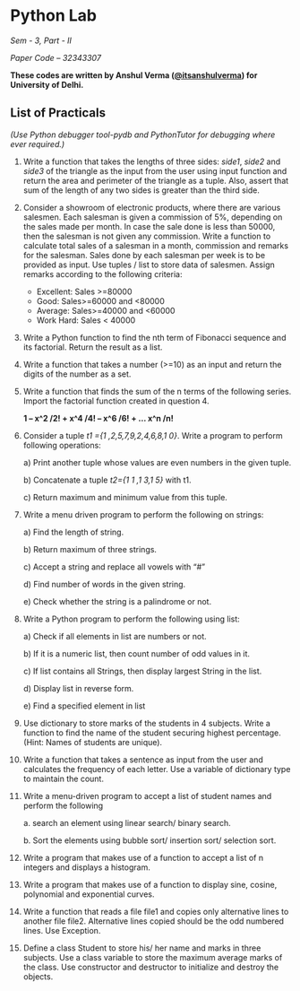 
# Python Lab

*Sem - 3, Part - II*

*Paper Code – 32343307*

**These codes are written by Anshul Verma ([@itsanshulverma](https://github.com/itsanshulverma)) for University of Delhi.**

## List of Practicals

*(Use Python debugger tool-pydb and PythonTutor for debugging where ever required.)*

1. Write a function that takes the lengths of three sides: *side1*, *side2* and *side3* of the triangle as the input from the user using  input function and return the area and perimeter of the triangle as a tuple. Also, assert that sum of the length of any two sides is greater than the third side.

2. Consider a showroom of electronic products, where there are various salesmen. Each salesman is given a commission of 5%, depending on the sales made per month. In case the sale done is less than 50000, then the salesman is not given any commission. Write a function to calculate total sales of a salesman in a month, commission and remarks for the salesman. Sales done by each salesman per week is to be provided as input. Use tuples / list to store data of
salesmen.
Assign remarks according to the following criteria:

    - Excellent: Sales >=80000
    - Good: Sales>=60000 and <80000
    - Average: Sales>=40000 and <60000
    - Work Hard: Sales < 40000

3. Write a Python function to find the nth term of Fibonacci sequence and its
factorial. Return the result as a list.

4. Write a function that takes a number (>=10) as an input and return the digits of the number as a set.

5. Write a function that finds the sum of the n terms of the following series.
Import the factorial function created in question 4.
    
    **1 – x^2 /2! + x^4 /4! – x^6 /6! + … x^n /n!**

6. Consider a tuple *t1 ={1 ,2,5,7,9,2,4,6,8,1 0}*. Write a program to perform following operations:

    a) Print another tuple whose values are even numbers in the 
given tuple.

    b) Concatenate a tuple *t2={1 1 ,1 3,1 5}* with t1.

    c) Return maximum and minimum value from this tuple.

7. Write a menu driven program to perform the following on strings:

    a) Find the length of string.

    b) Return maximum of three strings.

    c) Accept a string and replace all vowels with “#”

    d) Find number of words in the given string.

    e) Check whether the string is a palindrome or not.

8. Write a Python program to perform the following using list:

    a) Check if all elements in list are numbers or not.

    b) If it is a numeric list, then count number of odd values in it.

    c) If list contains all Strings, then display largest String in the list.

    d) Display list in reverse form.

    e) Find a specified element in list

9. Use dictionary to store marks of the students in 4 subjects. Write a function to find the name of the student securing highest percentage. (Hint: Names of students are unique).

10. Write a function that takes a sentence as input from the user and calculates the frequency of each letter. Use a variable of dictionary type to maintain the count.

11. Write a menu-driven program to accept a list of student names and perform the following

    a. search an element using linear search/ binary search.

    b. Sort the elements using bubble sort/ insertion sort/ selection sort.

12. Write a program that makes use of a function to accept a list of n integers and displays a histogram.

13. Write a program that makes use of a function to display sine, cosine, polynomial and exponential curves.

14. Write a function that reads a file file1 and copies only alternative lines to another file file2. Alternative lines copied should be the odd numbered lines. Use Exception.

15. Define a class Student to store his/ her name and marks in three subjects. Use a class variable to store the maximum average marks of the class. Use constructor and destructor to initialize and destroy the objects.
